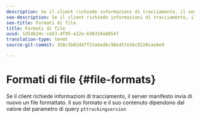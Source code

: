 ```yaml
---
description: Se il client richiede informazioni di tracciamento, il server manifesto invia di nuovo un file formattato. Il suo formato e il suo contenuto dipendono dal valore del parametro query pttrackingversion
seo-description: Se il client richiede informazioni di tracciamento, il server manifesto invia di nuovo un file formattato. Il suo formato e il suo contenuto dipendono dal valore del parametro query pttrackingversion
seo-title: Formati di file
title: Formati di file
uuid: 1d54b24c-ceb3-4f05-a12e-b38334a68547
translation-type: tm+mt
source-git-commit: 358c5b02d47f23a6adbc98e457e56c8220cae6e9

---
```



# Formati di file {#file-formats}

Se il client richiede informazioni di tracciamento, il server manifesto invia di nuovo un file formattato. Il suo formato e il suo contenuto dipendono dal valore del parametro di query `pttrackingversion`